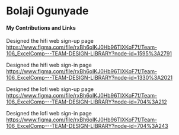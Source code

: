 # Bolaji Ogunyade

#### My Contributions and Links

Designed the hifi web sign-up page <br>
https://www.figma.com/file/rxBh6oIKJ0Hb96TlXKoF7f/Team-106_ExcelComp---TEAM-DESIGN-LIBRARY?node-id=1595%3A2791

Designed the hifi web sign-in page <br>
https://www.figma.com/file/rxBh6oIKJ0Hb96TlXKoF7f/Team-106_ExcelComp---TEAM-DESIGN-LIBRARY?node-id=1330%3A2021

Designed the lofi web sign-up page <br>
https://www.figma.com/file/rxBh6oIKJ0Hb96TlXKoF7f/Team-106_ExcelComp---TEAM-DESIGN-LIBRARY?node-id=704%3A212

Designed the lofi web sign-in page <br>
https://www.figma.com/file/rxBh6oIKJ0Hb96TlXKoF7f/Team-106_ExcelComp---TEAM-DESIGN-LIBRARY?node-id=704%3A243
